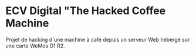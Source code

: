 # ECV Digital "The Hacked Coffee Machine
Projet de hacking d'une machine à café depuis un serveur Web hébergé sur une carte WeMos D1 R2.